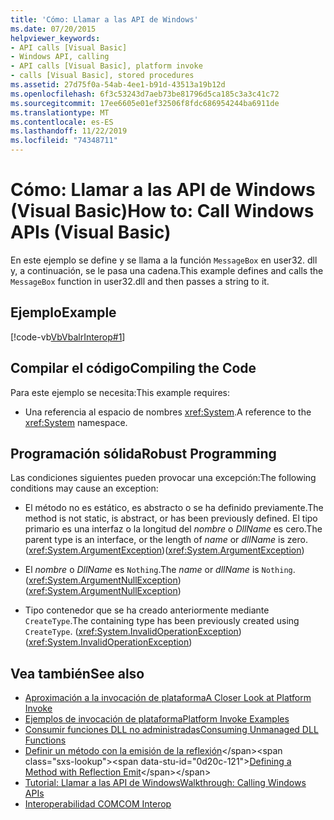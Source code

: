 ```yaml
---
title: 'Cómo: Llamar a las API de Windows'
ms.date: 07/20/2015
helpviewer_keywords:
- API calls [Visual Basic]
- Windows API, calling
- API calls [Visual Basic], platform invoke
- calls [Visual Basic], stored procedures
ms.assetid: 27d75f0a-54ab-4ee1-b91d-43513a19b12d
ms.openlocfilehash: 6f3c53243d7aeb73be81796d5ca185c3a3c41c72
ms.sourcegitcommit: 17ee6605e01ef32506f8fdc686954244ba6911de
ms.translationtype: MT
ms.contentlocale: es-ES
ms.lasthandoff: 11/22/2019
ms.locfileid: "74348711"
---
```

# <a name="how-to-call-windows-apis-visual-basic"></a><span data-ttu-id="0d20c-102">Cómo: Llamar a las API de Windows (Visual Basic)</span><span class="sxs-lookup"><span data-stu-id="0d20c-102">How to: Call Windows APIs (Visual Basic)</span></span>
<span data-ttu-id="0d20c-103">En este ejemplo se define y se llama a la función `MessageBox` en user32. dll y, a continuación, se le pasa una cadena.</span><span class="sxs-lookup"><span data-stu-id="0d20c-103">This example defines and calls the `MessageBox` function in user32.dll and then passes a string to it.</span></span>  
  
## <a name="example"></a><span data-ttu-id="0d20c-104">Ejemplo</span><span class="sxs-lookup"><span data-stu-id="0d20c-104">Example</span></span>  
 [!code-vb[VbVbalrInterop#1](~/samples/snippets/visualbasic/VS_Snippets_VBCSharp/VbVbalrInterop/VB/Class1.vb#1)]  
  
## <a name="compiling-the-code"></a><span data-ttu-id="0d20c-105">Compilar el código</span><span class="sxs-lookup"><span data-stu-id="0d20c-105">Compiling the Code</span></span>  
 <span data-ttu-id="0d20c-106">Para este ejemplo se necesita:</span><span class="sxs-lookup"><span data-stu-id="0d20c-106">This example requires:</span></span>  
  
- <span data-ttu-id="0d20c-107">Una referencia al espacio de nombres <xref:System>.</span><span class="sxs-lookup"><span data-stu-id="0d20c-107">A reference to the <xref:System> namespace.</span></span>  
  
## <a name="robust-programming"></a><span data-ttu-id="0d20c-108">Programación sólida</span><span class="sxs-lookup"><span data-stu-id="0d20c-108">Robust Programming</span></span>  
 <span data-ttu-id="0d20c-109">Las condiciones siguientes pueden provocar una excepción:</span><span class="sxs-lookup"><span data-stu-id="0d20c-109">The following conditions may cause an exception:</span></span>  
  
- <span data-ttu-id="0d20c-110">El método no es estático, es abstracto o se ha definido previamente.</span><span class="sxs-lookup"><span data-stu-id="0d20c-110">The method is not static, is abstract, or has been previously defined.</span></span> <span data-ttu-id="0d20c-111">El tipo primario es una interfaz o la longitud del *nombre* o *DllName* es cero.</span><span class="sxs-lookup"><span data-stu-id="0d20c-111">The parent type is an interface, or the length of *name* or *dllName* is zero.</span></span> <span data-ttu-id="0d20c-112">(<xref:System.ArgumentException>)</span><span class="sxs-lookup"><span data-stu-id="0d20c-112">(<xref:System.ArgumentException>)</span></span>  
  
- <span data-ttu-id="0d20c-113">El *nombre* o *DllName* es `Nothing`.</span><span class="sxs-lookup"><span data-stu-id="0d20c-113">The *name* or *dllName* is `Nothing`.</span></span> <span data-ttu-id="0d20c-114">(<xref:System.ArgumentNullException>)</span><span class="sxs-lookup"><span data-stu-id="0d20c-114">(<xref:System.ArgumentNullException>)</span></span>  
  
- <span data-ttu-id="0d20c-115">Tipo contenedor que se ha creado anteriormente mediante `CreateType`.</span><span class="sxs-lookup"><span data-stu-id="0d20c-115">The containing type has been previously created using `CreateType`.</span></span> <span data-ttu-id="0d20c-116">(<xref:System.InvalidOperationException>)</span><span class="sxs-lookup"><span data-stu-id="0d20c-116">(<xref:System.InvalidOperationException>)</span></span>  
  
## <a name="see-also"></a><span data-ttu-id="0d20c-117">Vea también</span><span class="sxs-lookup"><span data-stu-id="0d20c-117">See also</span></span>

- [<span data-ttu-id="0d20c-118">Aproximación a la invocación de plataforma</span><span class="sxs-lookup"><span data-stu-id="0d20c-118">A Closer Look at Platform Invoke</span></span>](../../../framework/interop/consuming-unmanaged-dll-functions.md#a-closer-look-at-platform-invoke)
- [<span data-ttu-id="0d20c-119">Ejemplos de invocación de plataforma</span><span class="sxs-lookup"><span data-stu-id="0d20c-119">Platform Invoke Examples</span></span>](../../../framework/interop/platform-invoke-examples.md)
- [<span data-ttu-id="0d20c-120">Consumir funciones DLL no administradas</span><span class="sxs-lookup"><span data-stu-id="0d20c-120">Consuming Unmanaged DLL Functions</span></span>](../../../framework/interop/consuming-unmanaged-dll-functions.md)
- <span data-ttu-id="0d20c-121">[Definir un método con la emisión de la reflexión](https://docs.microsoft.com/previous-versions/dotnet/netframework-4.0/w63y4d4f(v=vs.100))</span><span class="sxs-lookup"><span data-stu-id="0d20c-121">[Defining a Method with Reflection Emit](https://docs.microsoft.com/previous-versions/dotnet/netframework-4.0/w63y4d4f(v=vs.100))</span></span>
- [<span data-ttu-id="0d20c-122">Tutorial: Llamar a las API de Windows</span><span class="sxs-lookup"><span data-stu-id="0d20c-122">Walkthrough: Calling Windows APIs</span></span>](../../../visual-basic/programming-guide/com-interop/walkthrough-calling-windows-apis.md)
- [<span data-ttu-id="0d20c-123">Interoperabilidad COM</span><span class="sxs-lookup"><span data-stu-id="0d20c-123">COM Interop</span></span>](../../../visual-basic/programming-guide/com-interop/index.md)
